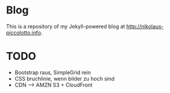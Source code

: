# Blog

This is a repository of my Jekyll-powered blog at http://nikolaus-piccolotto.info.

# TODO

* Bootstrap raus, SimpleGrid rein
* CSS bruchlinie, wenn bilder zu hoch sind
* CDN --> AMZN S3 + CloudFront